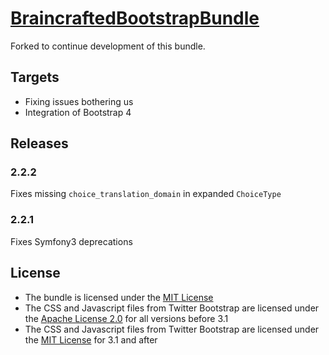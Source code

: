 [BraincraftedBootstrapBundle](http://bootstrap.braincrafted.com)
=================

Forked to continue development of this bundle.

## Targets

* Fixing issues bothering us
* Integration of Bootstrap 4

## Releases

### 2.2.2
Fixes missing `choice_translation_domain` in expanded `ChoiceType`

### 2.2.1
Fixes Symfony3 deprecations 


License
-------

- The bundle is licensed under the [MIT License](http://opensource.org/licenses/MIT)
- The CSS and Javascript files from Twitter Bootstrap are licensed under the [Apache License 2.0](http://www.apache.org/licenses/LICENSE-2.0) for all versions before 3.1
- The CSS and Javascript files from Twitter Bootstrap are licensed under the [MIT License](http://opensource.org/licenses/MIT) for 3.1 and after

